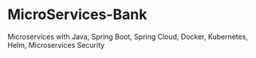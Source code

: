 # MicroServices-Bank
Microservices with Java, Spring Boot, Spring Cloud, Docker, Kubernetes, Helm, Microservices Security

